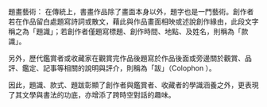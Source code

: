 題畫藝術：
在傳統上，書畫作品除了畫面本身以外，題字也是一門藝術。創作者若在作品留白處題寫詩詞或散文，藉此與作品畫面相映或述說創作緣由，此段文字稱之為「題識」；若創作者僅題寫標題、創作時間、地點、及姓名，則稱為「款識」。

另外，歷代鑑賞者或收藏家在觀賞完作品後題寫於作品後面或旁邊關於觀賞、品評、鑑定、記事等相關的說明與評介，則稱為「跋」（Colophon ）。

因此，題識、款式、題跋彰顯了創作者與鑑賞者、收藏者的學識涵養之外，更表現了其文學與書法的功底，亦增添了跨時空對話的趣味。